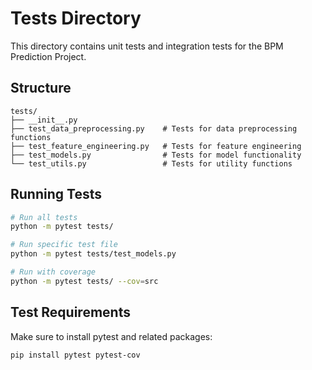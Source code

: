 # Tests Directory

This directory contains unit tests and integration tests for the BPM Prediction Project.

## Structure

```
tests/
├── __init__.py
├── test_data_preprocessing.py    # Tests for data preprocessing functions
├── test_feature_engineering.py   # Tests for feature engineering
├── test_models.py                # Tests for model functionality
└── test_utils.py                 # Tests for utility functions
```

## Running Tests

```bash
# Run all tests
python -m pytest tests/

# Run specific test file
python -m pytest tests/test_models.py

# Run with coverage
python -m pytest tests/ --cov=src
```

## Test Requirements

Make sure to install pytest and related packages:

```bash
pip install pytest pytest-cov
```
